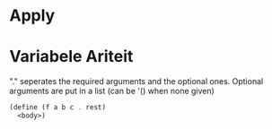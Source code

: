 # Apply

# Variabele Ariteit
"." seperates the required arguments and the optional ones. Optional arguments are put in a list (can be '() when none given)
```scheme
(define (f a b c . rest)
  <body>)
```